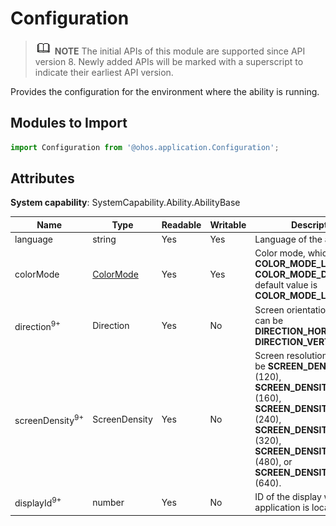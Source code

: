 # Configuration

> ![icon-note.gif](public_sys-resources/icon-note.gif) **NOTE**
> The initial APIs of this module are supported since API version 8. Newly added APIs will be marked with a superscript to indicate their earliest API version.


Provides the configuration for the environment where the ability is running.


## Modules to Import

  
```js
import Configuration from '@ohos.application.Configuration';
```


## Attributes

**System capability**: SystemCapability.Ability.AbilityBase

  | Name| Type| Readable| Writable| Description| 
| -------- | -------- | -------- | -------- | -------- |
| language | string | Yes| Yes| Language of the application.| 
| colorMode | [ColorMode](js-apis-configurationconstant.md) | Yes| Yes| Color mode, which can be **COLOR_MODE_LIGHT** or **COLOR_MODE_DARK**. The default value is **COLOR_MODE_LIGHT**.| 
| direction<sup>9+</sup> | Direction | Yes| No| Screen orientation, which can be **DIRECTION_HORIZONTAL** or **DIRECTION_VERTICAL**.| 
| screenDensity<sup>9+</sup>  | ScreenDensity | Yes| No| Screen resolution, which can be **SCREEN_DENSITY_SDPI** (120), **SCREEN_DENSITY_MDPI** (160), **SCREEN_DENSITY_LDPI** (240), **SCREEN_DENSITY_XLDPI** (320), **SCREEN_DENSITY_XXLDPI** (480), or **SCREEN_DENSITY_XXXLDPI** (640).| 
| displayId<sup>9+</sup>  | number | Yes| No| ID of the display where the application is located.| 
